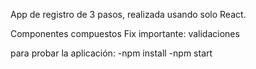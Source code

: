 App de registro de 3 pasos, realizada usando solo React.

Componentes compuestos
Fix importante: validaciones

para probar la aplicación:
-npm install
-npm start
